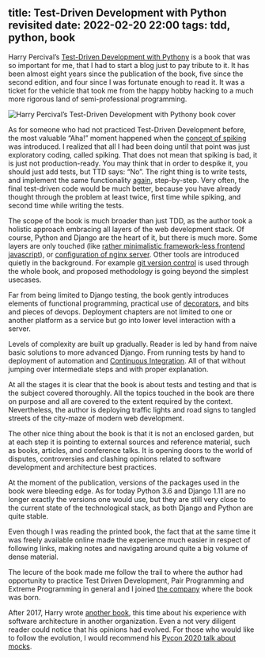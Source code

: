 title: Test-Driven Development with Python revisited
date: 2022-02-20 22:00
tags: tdd, python, book
---



Harry Percival’s [Test-Driven Development with
Pythony](https://www.obeythetestinggoat.com/) is a book that was so important
for me, that I had to start a blog just to pay tribute to it. It has been almost
eight years since the publication of the book, five since the second edition,
and four since I was fortunate enough to read it. It was a ticket for the
vehicle that took me from the happy hobby hacking to a much more rigorous land
of semi-professional programming.

![Harry Percival’s Test-Driven Development with Pythony book
cover](static/images/tdd-hjwp.png)

As for someone who had not practiced Test-Driven Development before, the most
valuable “Aha!” moment happened when the [concept of
spiking](https://www.obeythetestinggoat.com/book/chapter_spiking_custom_auth.html#_exploratory_coding_aka_spiking)
was introduced. I realized that all I had been doing until that point was just
exploratory coding, called spiking. That does not mean that spiking is bad, it
is just not production-ready. You may think that in order to despike it, you
should just add tests, but TTD says: “No”. The right thing is to write tests,
and implement the same functionality
[again](https://www.obeythetestinggoat.com/book/chapter_spiking_custom_auth.html#_de_spiking),
step-by-step. Very often, the final test-driven code would be much better,
because you have already thought through the problem at least twice, first time
while spiking, and second time while writing the tests.

The scope of the book is much broader than just TDD, as the author took a
holistic approach embracing all layers of the web development stack. Of course,
Python and Django are the heart of it, but there is much more. Some layers are
only touched (like [rather minimalistic framework-less frontend
javascript](https://www.obeythetestinggoat.com/book/chapter_javascript.html)),
or [configuration of nginx
server](https://www.obeythetestinggoat.com/book/chapter_making_deployment_production_ready.html).
Other tools are introduced quietly in the background. For example [git version
control](https://www.obeythetestinggoat.com/book/chapter_01.html#_starting_a_git_repository)
is used through the whole book, and proposed methodology is going beyond the
simplest usecases.

Far from being limited to Django testing, the book gently introduces elements of
functional programming, practical use of
[decorators](https://www.obeythetestinggoat.com/book/chapter_fixtures_and_wait_decorator.html#_our_final_explicit_wait_helper_a_wait_decorator),
and bits and pieces of devops. Deployment chapters are not limited to one or
another platform as a service but go into lower level interaction with a server.

Levels of complexity are built up gradually. Reader is led by hand from naive
basic solutions to more advanced Django. From running tests by hand to
deployment of automation and [Continuous
Integration](https://www.obeythetestinggoat.com/book/chapter_CI.html). All of
that without jumping over intermediate steps and with proper explanation.

At all the stages it is clear that the book is about tests and testing and that
is the subject covered thoroughly. All the topics touched in the book are there
on purpose and all are covered to the extent required by the context.
Nevertheless, the author is deploying traffic lights and road signs to tangled
streets of the city-maze of modern web development.

The other nice thing about the book is that it is not an enclosed garden, but at
each step it is pointing to external sources and reference material, such as
books, articles, and conference talks. It is opening doors to the world of
disputes, controversies and clashing opinions related to software development
and architecture best practices.

At the moment of the publication, versions of the packages used in the book were
bleeding edge. As for today Python 3.6 and Django 1.11 are no longer exactly the
versions one would use, but they are still very close to the current state of
the technological stack, as both Django and Python are quite stable.

Even though I was reading the printed book, the fact that at the same time it
was freely available online made the experience much easier in respect of
following links, making notes and navigating around quite a big volume of dense
material.

The lecure of the book made me follow the trail to where the author had
opportunity to practice Test Driven Development, Pair Programming and Extreme
Programming in general and I joined [the
company](https://www.pythonanywhere.com/about/company_details/) where the book
was born.

After 2017, Harry wrote [another book](https://www.cosmicpython.com/), this time
about his experience with software architecture in another organization. Even a
not very diligent reader could notice that his opinions had evolved. For those
who would like to follow the evolution, I would recommend his [Pycon 2020 talk
about mocks](https://youtu.be/rk-f3B-eMkI?t=9).
